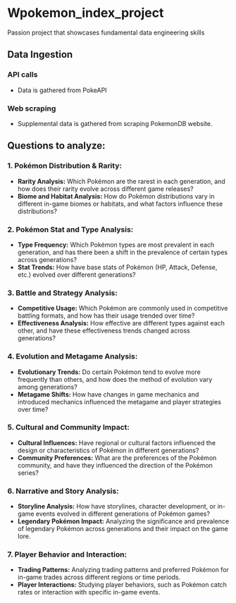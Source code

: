 # Wpokemon_index_project

Passion project that showcases fundamental data engineering skills

## Data Ingestion

### API calls

-   Data is gathered from PokeAPI

### Web scraping

-   Supplemental data is gathered from scraping PokemonDB website.


## Questions to analyze:

### 1. Pokémon Distribution & Rarity:

-   **Rarity Analysis:** Which Pokémon are the rarest in each generation, and how does their rarity evolve across different game releases?
-   **Biome and Habitat Analysis:** How do Pokémon distributions vary in different in-game biomes or habitats, and what factors influence these distributions?

### 2. Pokémon Stat and Type Analysis:

-   **Type Frequency:** Which Pokémon types are most prevalent in each generation, and has there been a shift in the prevalence of certain types across generations?
-   **Stat Trends:** How have base stats of Pokémon (HP, Attack, Defense, etc.) evolved over different generations?

### 3. Battle and Strategy Analysis:

-   **Competitive Usage:** Which Pokémon are commonly used in competitive battling formats, and how has their usage trended over time?
-   **Effectiveness Analysis:** How effective are different types against each other, and have these effectiveness trends changed across generations?

### 4. Evolution and Metagame Analysis:

-   **Evolutionary Trends:** Do certain Pokémon tend to evolve more frequently than others, and how does the method of evolution vary among generations?
-   **Metagame Shifts:** How have changes in game mechanics and introduced mechanics influenced the metagame and player strategies over time?

### 5. Cultural and Community Impact:

-   **Cultural Influences:** Have regional or cultural factors influenced the design or characteristics of Pokémon in different generations?
-   **Community Preferences:** What are the preferences of the Pokémon community, and have they influenced the direction of the Pokémon series?

### 6. Narrative and Story Analysis:

-   **Storyline Analysis:** How have storylines, character development, or in-game events evolved in different generations of Pokémon games?
-   **Legendary Pokémon Impact:** Analyzing the significance and prevalence of legendary Pokémon across generations and their impact on the game lore.

### 7. Player Behavior and Interaction:

-   **Trading Patterns:** Analyzing trading patterns and preferred Pokémon for in-game trades across different regions or time periods.
-   **Player Interactions:** Studying player behaviors, such as Pokémon catch rates or interaction with specific in-game events.
